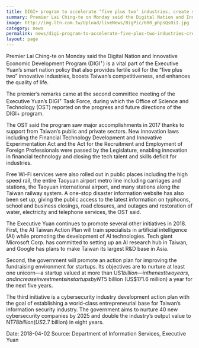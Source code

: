 ```yaml
---
title: DIGI+ program to accelerate ‘five plus two’ industries, create smart nation
summary: Premier Lai Ching-te on Monday said the Digital Nation and Innovative Economic Development Program (DIGI<sup>+</sup>) is a vital part of the Executive Yuan’s smart nation policy that also provides fertile soil for the “five plus two” innovative industries, boosts Taiwan’s competitiveness, and enhances the quality of life.
image: http://img.ltn.com.tw/Upload/liveNews/BigPic/600_phpsQs0iI.jpg
category: news
permalink: news/digi-program-to-accelerate-five-plus-two-industries-create-smart-nation/
layout: page
---
```

Premier Lai Ching-te on Monday said the Digital Nation and Innovative Economic Development Program (DIGI<sup>+</sup>) is a vital part of the Executive Yuan’s smart nation policy that also provides fertile soil for the “five plus two” innovative industries, boosts Taiwan’s competitiveness, and enhances the quality of life.

The premier’s remarks came at the second committee meeting of the Executive Yuan’s DIGI<sup>+</sup> Task Force, during which the Office of Science and Technology (OST) reported on the progress and future directions of the DIGI+ program.

The OST said the program saw major accomplishments in 2017 thanks to support from Taiwan’s public and private sectors. New innovation laws including the Financial Technology Development and Innovative Experimentation Act and the Act for the Recruitment and Employment of Foreign Professionals were passed by the Legislature, enabling innovation in financial technology and closing the tech talent and skills deficit for industries.

Free Wi-Fi services were also rolled out in public places including the high speed rail, the entire Taoyuan airport metro line including carriages and stations, the Taoyuan international airport, and many stations along the Taiwan railway system. A one-stop disaster information website has also been set up, giving the public access to the latest information on typhoons, school and business closings, road closures, and outages and restoration of water, electricity and telephone services, the OST said.

The Executive Yuan continues to promote several other initiatives in 2018. First, the AI Taiwan Action Plan will train specialists in artificial intelligence (AI) while promoting the development of AI technologies. Tech giant Microsoft Corp. has committed to setting up an AI research hub in Taiwan, and Google has plans to make Taiwan its largest R&D base in Asia.

Second, the government will promote an action plan for improving the fundraising environment for startups. Its objectives are to nurture at least one unicorn—a startup valued at more than US$1 billion—in the next two years, and increase investments in startups by NT$5 billion (US$171.6 million) a year for the next five years.

The third initiative is a cybersecurity industry development action plan with the goal of establishing a world-class entrepreneurial base for Taiwan’s information security industry. The government aims to nurture 40 new cybersecurity companies by 2025 and double the industry’s output value to NT$78 billion (US$2.7 billion) in eight years.

Date: 2018-04-02
Source: Department of Information Services, Executive Yuan
